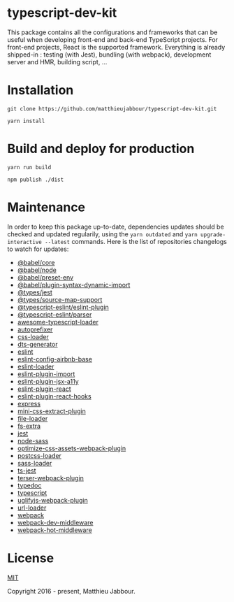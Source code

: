 # typescript-dev-kit

This package contains all the configurations and frameworks that can be useful when developing front-end and back-end TypeScript projects.
For front-end projects, React is the supported framework.
Everything is already shipped-in : testing (with Jest), bundling (with webpack), development server and HMR, building script, ...

# Installation

`git clone https://github.com/matthieujabbour/typescript-dev-kit.git`

`yarn install`

# Build and deploy for production

`yarn run build`

`npm publish ./dist`

# Maintenance

In order to keep this package up-to-date, dependencies updates should be checked and updated regularily, using the `yarn outdated` and `yarn upgrade-interactive --latest` commands. Here is the list of repositories changelogs to watch for updates:

- [@babel/core](https://github.com/babel/babel/releases)
- [@babel/node](https://github.com/babel/babel/releases)
- [@babel/preset-env](https://github.com/babel/babel/releases)
- [@babel/plugin-syntax-dynamic-import](https://github.com/babel/babel/releases)
- [@types/jest](https://github.com/DefinitelyTyped/DefinitelyTyped/releases)
- [@types/source-map-support](https://github.com/DefinitelyTyped/DefinitelyTyped/releases)
- [@typescript-eslint/eslint-plugin](https://github.com/typescript-eslint/typescript-eslint/releases)
- [@typescript-eslint/parser](https://github.com/typescript-eslint/typescript-eslint/releases)
- [awesome-typescript-loader](https://github.com/s-panferov/awesome-typescript-loader/releases)
- [autoprefixer](https://github.com/postcss/autoprefixer/releases)
- [css-loader](https://github.com/webpack-contrib/css-loader/releases)
- [dts-generator](https://github.com/SitePen/dts-generator/releases)
- [eslint](https://github.com/eslint/eslint/releases)
- [eslint-config-airbnb-base](https://github.com/airbnb/javascript/releases)
- [eslint-loader](https://github.com/webpack-contrib/eslint-loader/releases)
- [eslint-plugin-import](https://github.com/benmosher/eslint-plugin-import/releases)
- [eslint-plugin-jsx-a11y](https://github.com/evcohen/eslint-plugin-jsx-a11y/releases)
- [eslint-plugin-react](https://github.com/yannickcr/eslint-plugin-react/releases)
- [eslint-plugin-react-hooks](https://github.com/facebook/react/releases)
- [express](https://github.com/expressjs/express/releases)
- [mini-css-extract-plugin](https://github.com/webpack-contrib/mini-css-extract-plugin/releases)
- [file-loader](https://github.com/webpack-contrib/file-loader/releases)
- [fs-extra](https://github.com/jprichardson/node-fs-extra/releases)
- [jest](https://github.com/facebook/jest/releases)
- [node-sass](https://github.com/sass/node-sass/releases)
- [optimize-css-assets-webpack-plugin](https://github.com/NMFR/optimize-css-assets-webpack-plugin/releases)
- [postcss-loader](https://github.com/postcss/postcss-loader/releases)
- [sass-loader](https://github.com/webpack-contrib/sass-loader/releases)
- [ts-jest](https://github.com/kulshekhar/ts-jest/releases)
- [terser-webpack-plugin](https://github.com/webpack-contrib/terser-webpack-plugin/releases)
- [typedoc](https://github.com/TypeStrong/typedoc/releases)
- [typescript](https://github.com/microsoft/TypeScript/releases)
- [uglifyjs-webpack-plugin](https://github.com/webpack-contrib/uglifyjs-webpack-plugin/releases)
- [url-loader](https://github.com/webpack-contrib/url-loader/releases)
- [webpack](https://github.com/webpack/webpack/releases)
- [webpack-dev-middleware](https://github.com/webpack/webpack-dev-middleware/releases)
- [webpack-hot-middleware](https://github.com/webpack-contrib/webpack-hot-middleware/releases)

# License

[MIT](http://opensource.org/licenses/MIT)

Copyright 2016 - present, Matthieu Jabbour.
